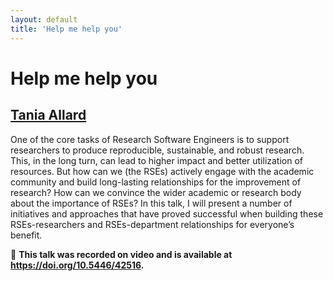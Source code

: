 ```yaml
---
layout: default
title: 'Help me help you'
---
```


# Help me help you

## [Tania Allard](../../speaker/8WXHNG/)

One of the core tasks of Research Software Engineers is to support researchers to produce reproducible, sustainable, and robust research. This, in the long turn, can lead to higher impact and better utilization of resources. But how can we (the RSEs) actively engage with the academic community and build long-lasting relationships for the improvement of research? How can we convince the wider academic or research body about the importance of RSEs?  In this talk, I will present a number of initiatives and approaches that have proved successful when building these RSEs-researchers and RSEs-department relationships for everyone’s benefit.

🎥 **This talk was recorded on video and is available at <https://doi.org/10.5446/42516>.**